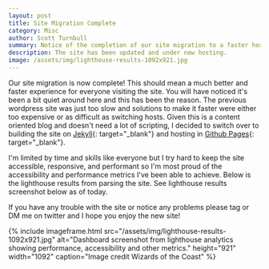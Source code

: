 ```yaml
---
layout: post
title: Site Migration Complete
category: Misc
author: Scott Turnbull
summary: Notice of the completion of our site migration to a faster hosting service.
description: The site has been updated and under new hosting.
image: /assets/img/lighthouse-results-1092x921.jpg
---
```


Our site migration is now complete!  This should mean a much better and faster experience for everyone visiting the site.  You will have noticed it's been a bit quiet around here and this has been the reason.  The previous wordpress site was just too slow and solutions to make it faster were either too expensive or as difficult as switching hosts.  Given this is a content oriented blog and doesn't need a lot of scripting, I decided to switch over to building the site on [Jekyll](https://jekyllrb.com/){: target="_blank"} and hosting in [Github Pages](https://pages.github.com/){: target="_blank"}.

I'm limited by time and skills like everyone but I try hard to keep the site accessible, responsive, and performant so I'm most proud of the accessibility and performance metrics I've been able to achieve.  Below is the lighthouse results from parsing the site. See lighthouse results screenshot below as of today.

If you have any trouble with the site or notice any problems please tag or DM me on twitter and I hope you enjoy the new site!

{% include imageframe.html
  src="/assets/img/lighthouse-results-1092x921.jpg"
  alt="Dashboard screenshot from lighthouse analytics showing performance, accessibility and other metrics."
  height="921" width="1092"
  caption="Image credit Wizards of the Coast"
 %}